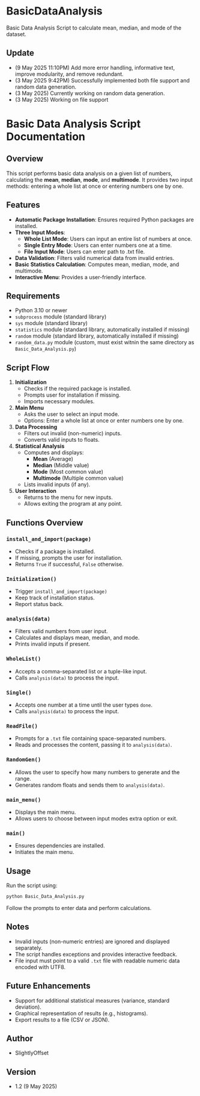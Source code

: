 # BasicDataAnalysis
 Basic Data Analysis Script to calculate mean, median, and mode of the dataset.

## Update
- (9 May 2025 11:10PM) Add more error handling, informative text, improve modularity, and remove redundant.
- (3 May 2025 9:42PM) Successfully implemented both file support and random data generation.
- (3 May 2025) Currently working on random data generation.
- (3 May 2025) Working on file support

# Basic Data Analysis Script Documentation

## Overview
This script performs basic data analysis on a given list of numbers, calculating the **mean**, **median**, **mode**, and **multimode**. It provides two input methods: entering a whole list at once or entering numbers one by one.

## Features
- **Automatic Package Installation**: Ensures required Python packages are installed.
- **Three Input Modes**:
  - **Whole List Mode**: Users can input an entire list of numbers at once.
  - **Single Entry Mode**: Users can enter numbers one at a time.
  - **File Input Mode**: Users can enter path to .txt file.
- **Data Validation**: Filters valid numerical data from invalid entries.
- **Basic Statistics Calculation**: Computes mean, median, mode, and multimode.
- **Interactive Menu**: Provides a user-friendly interface.

## Requirements
- Python 3.10 or newer
- `subprocess` module (standard library)
- `sys` module (standard library)
- `statistics` module (standard library, automatically installed if missing)
- `random` module (standard library, automatically installed if missing)
- `random_data.py` module (custom, must exist witnin the same directory as `Basic_Data_Analysis.py`)

## Script Flow
1. **Initialization**
   - Checks if the required package is installed.
   - Prompts user for installation if missing.
   - Imports necessary modules.
2. **Main Menu**
   - Asks the user to select an input mode.
   - Options: Enter a whole list at once or enter numbers one by one.
3. **Data Processing**
   - Filters out invalid (non-numeric) inputs.
   - Converts valid inputs to floats.
4. **Statistical Analysis**
   - Computes and displays:
     - **Mean** (Average)
     - **Median** (Middle value)
     - **Mode** (Most common value)
	 - **Multimode** (Multiple common value)
   - Lists invalid inputs (if any).
5. **User Interaction**
   - Returns to the menu for new inputs.
   - Allows exiting the program at any point.

## Functions Overview
### `install_and_import(package)`
- Checks if a package is installed.
- If missing, prompts the user for installation.
- Returns `True` if successful, `False` otherwise.

### `Initialization()`
- Trigger `install_and_import(package)`
- Keep track of installation status.
- Report status back.

### `analysis(data)`
- Filters valid numbers from user input.
- Calculates and displays mean, median, and mode.
- Prints invalid inputs if present.

### `WholeList()`
- Accepts a comma-separated list or a tuple-like input.
- Calls `analysis(data)` to process the input.

### `Single()`
- Accepts one number at a time until the user types `done`.
- Calls `analysis(data)` to process the input.

### `ReadFile()`
- Prompts for a `.txt` file containing space-separated numbers.
- Reads and processes the content, passing it to `analysis(data)`.

### `RandomGen()`
- Allows the user to specify how many numbers to generate and the range.
- Generates random floats and sends them to `analysis(data)`.

### `main_menu()`
- Displays the main menu.
- Allows users to choose between input modes extra option or exit.

### `main()`
- Ensures dependencies are installed.
- Initiates the main menu.

## Usage
Run the script using:
```bash
python Basic_Data_Analysis.py
```
Follow the prompts to enter data and perform calculations.

## Notes
- Invalid inputs (non-numeric entries) are ignored and displayed separately.
- The script handles exceptions and provides interactive feedback.
- File input must point to a valid `.txt` file with readable numeric data encoded with UTF8.

## Future Enhancements
- Support for additional statistical measures (variance, standard deviation).
- Graphical representation of results (e.g., histograms).
- Export results to a file (CSV or JSON).

## Author
- SlightlyOffset

## Version
- 1.2 (9 May 2025)
